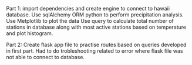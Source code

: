 Part 1:
import dependencies and create engine to connect to hawaii database.
Use sqlAlchemy ORM python to perform precipitation analysis.
Use Metplotlib to plot the data
Use query to calculate total number of stations in database along with most active stations based on temperature and plot histogram.

Part 2:
Create flask app file to practise routes based on queries developed in first part.
Had to do trobleshooting related to error where flask file was not able to connect to database. 
